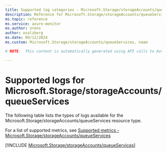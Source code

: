```yaml
---
title: Supported log categories - Microsoft.Storage/storageAccounts/queueServices
description: Reference for Microsoft.Storage/storageAccounts/queueServices in Azure Monitor Logs.
ms.topic: reference
ms.service: azure-monitor
ms.author: orens
author: osalzberg
ms.date: 09/12/2024
ms.custom: Microsoft.Storage/storageAccounts/queueServices, naam

# NOTE:  This content is automatically generated using API calls to Azure. Any edits made on these files will be overwritten in the next run of the script. 

---
```





# Supported logs for Microsoft.Storage/storageAccounts/queueServices  
The following table lists the types of logs available for the Microsoft.Storage/storageAccounts/queueServices resource type.
  
  
  
For a list of supported metrics, see [Supported metrics - Microsoft.Storage/storageAccounts/queueServices](../supported-metrics/microsoft-storage-storageaccounts-queueservices-metrics.md)  
  

  
[!INCLUDE [Microsoft.Storage/storageAccounts/queueServices](~/reusable-content/ce-skilling/azure/includes/azure-monitor/reference/logs/microsoft-storage-storageaccounts-queueservices-logs-include.md)]  
  

